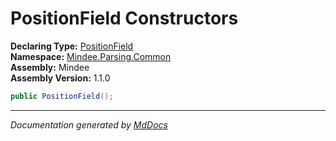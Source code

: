 ﻿<!--  
  <auto-generated>   
    The contents of this file were generated by a tool.  
    Changes to this file may be list if the file is regenerated  
  </auto-generated>   
-->

# PositionField Constructors

**Declaring Type:** [PositionField](../index.md)  
**Namespace:** [Mindee.Parsing.Common](../../index.md)  
**Assembly:** Mindee  
**Assembly Version:** 1.1.0

```csharp
public PositionField();
```
___

*Documentation generated by [MdDocs](https://github.com/ap0llo/mddocs)*
